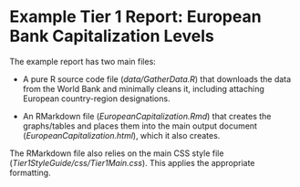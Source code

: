 # Example Tier 1 Report: European Bank Capitalization Levels

The example report has two main files:

- A pure R source code file (*data/GatherData.R*) that downloads the data from the World Bank and minimally cleans it, including attaching European country-region designations.

- An RMarkdown file (*EuropeanCapitalization.Rmd*) that creates the graphs/tables and places them into the main output document (*EuropeanCapitalization.html*), which it also creates. 

The RMarkdown file also relies on the main CSS style file (*Tier1StyleGuide/css/Tier1Main.css*). This applies the appropriate formatting.